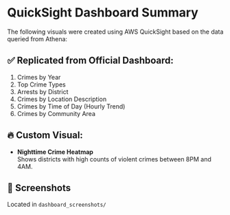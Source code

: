 # QuickSight Dashboard Summary

The following visuals were created using AWS QuickSight based on the data queried from Athena:

## ✅ Replicated from Official Dashboard:

1. Crimes by Year  
2. Top Crime Types  
3. Arrests by District  
4. Crimes by Location Description  
5. Crimes by Time of Day (Hourly Trend)  
6. Crimes by Community Area  

## 🔥 Custom Visual:
- **Nighttime Crime Heatmap**  
  Shows districts with high counts of violent crimes between 8PM and 4AM.

## 📸 Screenshots
Located in `dashboard_screenshots/`
